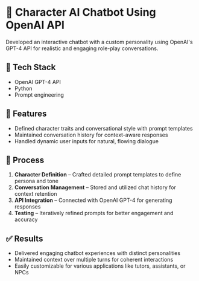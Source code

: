 # 💬 Character AI Chatbot Using OpenAI API

Developed an interactive chatbot with a custom personality using OpenAI's GPT-4 API for realistic and engaging role-play conversations.

## 🔧 Tech Stack
- OpenAI GPT-4 API
- Python
- Prompt engineering

## 📌 Features
- Defined character traits and conversational style with prompt templates
- Maintained conversation history for context-aware responses
- Handled dynamic user inputs for natural, flowing dialogue

## 🧪 Process

1. **Character Definition** – Crafted detailed prompt templates to define persona and tone  
2. **Conversation Management** – Stored and utilized chat history for context retention  
3. **API Integration** – Connected with OpenAI GPT-4 for generating responses  
4. **Testing** – Iteratively refined prompts for better engagement and accuracy

## ✅ Results
- Delivered engaging chatbot experiences with distinct personalities  
- Maintained context over multiple turns for coherent interactions  
- Easily customizable for various applications like tutors, assistants, or NPCs
